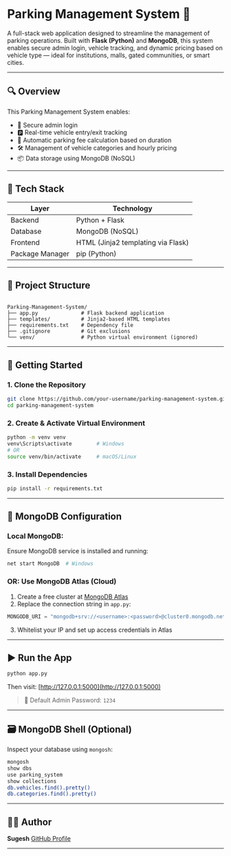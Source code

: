#  Parking Management System 🚗

A full-stack web application designed to streamline the management of parking operations. Built with **Flask (Python)** and **MongoDB**, this system enables secure admin login, vehicle tracking, and dynamic pricing based on vehicle type — ideal for institutions, malls, gated communities, or smart cities.

---

## 🔍 Overview

This Parking Management System enables:
- 🔐 Secure admin login
- 🅿️ Real-time vehicle entry/exit tracking
- 🧮 Automatic parking fee calculation based on duration
- 🛠️ Management of vehicle categories and hourly pricing
- 📦 Data storage using MongoDB (NoSQL)

---

## 🧰 Tech Stack

| Layer           | Technology         |
|----------------|--------------------|
| Backend         | Python + Flask     |
| Database        | MongoDB (NoSQL)    |
| Frontend        | HTML (Jinja2 templating via Flask) |
| Package Manager | pip (Python)       |

---

## 📁 Project Structure

```

Parking-Management-System/
├── app.py              # Flask backend application
├── templates/          # Jinja2-based HTML templates
├── requirements.txt    # Dependency file
├── .gitignore          # Git exclusions
└── venv/               # Python virtual environment (ignored)

````

---

## 🚀 Getting Started

### 1. Clone the Repository

```bash
git clone https://github.com/your-username/parking-management-system.git
cd parking-management-system
````

### 2. Create & Activate Virtual Environment

```bash
python -m venv venv
venv\Scripts\activate        # Windows
# OR
source venv/bin/activate     # macOS/Linux
```

### 3. Install Dependencies

```bash
pip install -r requirements.txt
```

---

## 🍃 MongoDB Configuration

### Local MongoDB:

Ensure MongoDB service is installed and running:

```bash
net start MongoDB  # Windows
```

### OR: Use MongoDB Atlas (Cloud)

1. Create a free cluster at [MongoDB Atlas](https://www.mongodb.com/cloud/atlas)
2. Replace the connection string in `app.py`:

```python
MONGODB_URI = "mongodb+srv://<username>:<password>@cluster0.mongodb.net/?retryWrites=true&w=majority"
```

3. Whitelist your IP and set up access credentials in Atlas

---

## ▶️ Run the App

```bash
python app.py
```

Then visit: [http://127.0.0.1:5000](http://127.0.0.1:5000)

> 🧪 Default Admin Password: `1234`

---

## 🗃️ MongoDB Shell (Optional)

Inspect your database using `mongosh`:

```bash
mongosh
show dbs
use parking_system
show collections
db.vehicles.find().pretty()
db.categories.find().pretty()
```

---

## 🙋‍♂️ Author

**Sugesh**
[GitHub Profile](https://github.com/sugesh233)

---

